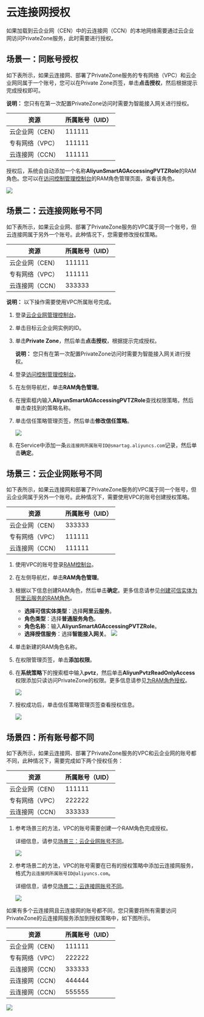 # 云连接网授权

如果加载到云企业网（CEN）中的云连接网（CCN）的本地网络需要通过云企业网访问PrivateZone服务，此时需要进行授权。

## 场景一：同账号授权

如下表所示，如果云连接网、部署了PrivateZone服务的专有网络（VPC）和云企业网同属于一个账号，您可以在Private Zone页签，单击**点击授权**，然后根据提示完成授权即可。

**说明：** 您只有在第一次配置PrivateZone访问时需要为智能接入网关进行授权。

|资源|所属账号（UID）|
|--|---------|
|云企业网（CEN）|111111|
|专有网络（VPC）|111111|
|云连接网（CCN）|111111|

授权后，系统会自动添加一个名称**AliyunSmartAGAccessingPVTZRole**的RAM角色。您可以在[访问控制管理控制台](https://ram.console.aliyun.com/roles)的RAM角色管理页面，查看该角色。

![](https://static-aliyun-doc.oss-cn-hangzhou.aliyuncs.com/assets/img/zh-CN/3228752061/p38863.png)

## 场景二：云连接网账号不同

如下表所示，如果云企业网、部署了PrivateZone服务的VPC属于同一个账号，但云连接网属于另外一个账号。此种情况下，您需要修改授权策略。

|资源|所属账号（UID）|
|--|---------|
|云企业网（CEN）|111111|
|专有网络（VPC）|111111|
|云连接网（CCN）|333333|

**说明：** 以下操作需要使用VPC所属账号完成。

1.  登录[云企业网管理控制台](https://cen.console.aliyun.com/)。

2.  单击目标云企业网实例的ID。

3.  单击**Private Zone**，然后单击**点击授权**，根据提示完成授权。

    **说明：** 您只有在第一次配置PrivateZone访问时需要为智能接入网关进行授权。

4.  登录[访问控制管理控制台](https://ram.console.aliyun.com/roles)。

5.  在左侧导航栏，单击**RAM角色管理**。

6.  在搜索框内输入**AliyunSmartAGAccessingPVTZRole**查找权限策略，然后单击查找到的策略名称。

7.  单击信任策略管理页签，然后单击**修改信任策略**。

    ![](https://static-aliyun-doc.oss-cn-hangzhou.aliyuncs.com/assets/img/zh-CN/5237109951/p38865.png)

8.  在Service中添加一条`云连接网所属账号ID@smartag.aliyuncs.com`记录，然后单击**确定**。


## 场景三：云企业网账号不同

如下表所示，如果云连接网和部署了PrivateZone服务的VPC属于同一个账号，但云企业网属于另外一个账号。此种情况下，需要使用VPC的账号创建授权策略。

|资源|所属账号（UID）|
|--|---------|
|云企业网（CEN）|333333|
|专有网络（VPC）|111111|
|云连接网（CCN）|111111|

1.  使用VPC的账号登录[RAM控制台](https://ram.console.aliyun.com/)。

2.  在左侧导航栏，单击**RAM角色管理**。

3.  根据以下信息创建RAM角色，然后单击**确定**。更多信息请参见[创建可信实体为阿里云服务的RAM角色](/cn.zh-CN/角色管理/创建RAM角色/创建可信实体为阿里云服务的RAM角色.md)。

    -   **选择可信实体类型**：选择**阿里云服务**。
    -   **角色类型**：选择**普通服务角色**。
    -   **角色名称**：输入**AliyunSmartAGAccessingPVTZRole**。
    -   **选择授信服务**：选择**智能接入网关**。
    ![](https://static-aliyun-doc.oss-cn-hangzhou.aliyuncs.com/assets/img/zh-CN/4228752061/p60147.png)

4.  单击新建的RAM角色名称。

5.  在权限管理页签，单击**添加权限**。

6.  在**系统策略**下的搜索框中输入**pvtz**，然后单击**AliyunPvtzReadOnlyAccess**权限添加只读访问PrivateZone的权限。更多信息请参见[为RAM角色授权](/cn.zh-CN/角色管理/为RAM角色授权.md)。

    ![](https://static-aliyun-doc.oss-cn-hangzhou.aliyuncs.com/assets/img/zh-CN/4228752061/p38429.png)

7.  授权成功后，单击信任策略管理页签查看授权信息。

    ![](https://static-aliyun-doc.oss-cn-hangzhou.aliyuncs.com/assets/img/zh-CN/5237109951/p60148.png)


## 场景四：所有账号都不同

如下表所示，如果云连接网、部署了PrivateZone服务的VPC和云企业网的账号都不同，此种情况下，需要完成如下两个授权任务：

|资源|所属账号（UID）|
|--|---------|
|云企业网（CEN）|111111|
|专有网络（VPC）|222222|
|云连接网（CCN）|333333|

1.  参考场景三的方法，VPC的账号需要创建一个RAM角色完成授权。

    详细信息，请参见[场景三：云企业网账号不同](#section_pil_zh5_23b)。

    ![](https://static-aliyun-doc.oss-cn-hangzhou.aliyuncs.com/assets/img/zh-CN/5237109951/p60149.png)

2.  参考场景二的方法，VPC的账号需要在已有的授权策略中添加云连接网服务，格式为`云连接网所属账号ID@aliyuncs.com`。

    详细信息，请参见[场景二：云连接网账号不同](#section_8m7_zgv_bbw)。

    ![](https://static-aliyun-doc.oss-cn-hangzhou.aliyuncs.com/assets/img/zh-CN/6738752061/p38427.png)


如果有多个云连接网且云连接网的账号都不同，您只需要将所有需要访问PrivateZone的云连接网服务添加到授权策略中，如下图所示。

|资源|所属账号（UID）|
|--|---------|
|云企业网（CEN）|111111|
|专有网络（VPC）|222222|
|云连接网（CCN）|333333|
|云连接网（CCN）|444444|
|云连接网（CCN）|555555|

![](https://static-aliyun-doc.oss-cn-hangzhou.aliyuncs.com/assets/img/zh-CN/6738752061/p38431.png)

